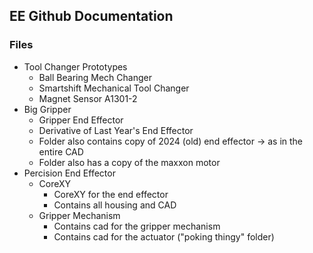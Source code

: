 ## EE Github Documentation

### Files

- Tool Changer Prototypes
    - Ball Bearing Mech Changer
    - Smartshift Mechanical Tool Changer
    - Magnet Sensor A1301-2
- Big Gripper
	- Gripper End Effector
	- Derivative of Last Year's End Effector
	- Folder also contains copy of 2024 (old) end effector -> as in the entire CAD
	- Folder also has a copy of the maxxon motor 
- Percision End Effector
	- CoreXY 
		- CoreXY for the end effector
		- Contains all housing and CAD 
	- Gripper Mechanism
		- Contains cad for the gripper mechanism
		- Contains cad for the actuator ("poking thingy" folder) 
